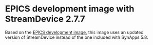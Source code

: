 EPICS development image with StreamDevice 2.7.7
===============================================

Based on the [EPICS development image](https://github.com/lnls-sirius/docker-epics-dev),
this image uses an updated version of StreamDevice instead of the one included
with SynApps 5.8.
